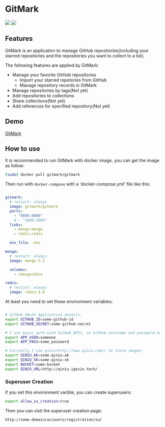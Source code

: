 # GitMark

[![](https://images.microbadger.com/badges/version/gitmark/gitmark.svg)](https://microbadger.com/images/gitmark/gitmark "gitmark") [![](https://images.microbadger.com/badges/image/gitmark/gitmark.svg)](https://microbadger.com/images/gitmark/gitmark "gitmark")

## Features

GitMark is an application to manage GitHub repositories(including your starred repositories and the repositories you want to collect to a list).

The following features are applied by GitMark:

- Manage your favorite GitHub repositories
  - Import your starred repotories from GitHub
  - Manage repository records in GitMark
- Manage repositories by tags(Not yet)
- Add repositories to collections
- Share collections(Not yet)
- Add references for specified repository(Not yet)

## Demo

[GitMark](http://gitmark.igevin.info)


## How to use

It is recommended to run GitMark with docker image, you can get the image as follow:

```bash
(sudo) docker pull gitmark/gitmark
```

Then run with `docker-compose` with a 'docker-compose.yml' file like this:

```yaml

gitmark:
  # restart: always
  image: gitmark/gitmark
  ports:
    - "8000:8000"
    # - "5000:5000"
  links:
    - mongo:mongo
    - redis:redis

  env_file: .env

mongo:
  # restart: always
  image: mongo:3.2

  volumes:
    - /mongo/data

redis:
  # restart: always
  image: redis:3.0
```

At least you need to set these environment variables:

```bash

# GitHub OAuth Application details:
export GITHUB_ID=some-github-id
export GITHUB_SECRET=some-github-secret

# I use basic auth with GitHub APIs, so GitHub username and password are needed
export APP_USER=someone
export APP_PASS=some_password

# Currently I use qiniu(http://www.qiniu.com/) to store images:
export QINIU_AK=some-qiniu-ak
export QINIU_SK=some-qiniu-sk
export BUCKET=some-bucket
export QINIU_URL=http://qiniu.igevin.tech/
```

### Superuser Creation

If you set this environment varible, you can create superusers:

```bash
export allow_su_creation=true
```

Then you can visit the superuser creation page:

```
http://some-domain/accounts/registration/su/
```